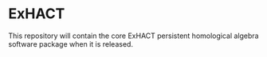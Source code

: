 # ExHACT

This repository will contain the core ExHACT persistent homological algebra software package when it is released. 
